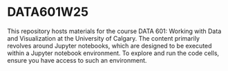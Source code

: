 # DATA601W25
This repository hosts materials for the course DATA 601: Working with Data and Visualization at the University of Calgary. The content primarily revolves around Jupyter notebooks, which are designed to be executed within a Jupyter notebook environment. To explore and run the code cells, ensure you have access to such an environment.
